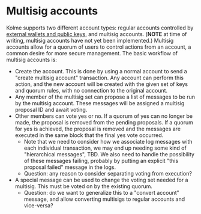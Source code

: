 # Multisig accounts

Kolme supports two different account types: regular accounts controlled by [external wallets and public keys](./wallets-keys.md), and multisig accounts. (**NOTE** at time of writing, multisig accounts have not yet been implemented.) Multisig accounts allow for a quorum of users to control actions from an account, a common desire for more secure management.
The basic workflow of multisig accounts is:

* Create the account. This is done by using a normal account to send a "create multisig account" transaction. Any account can perform this action, and the new account will be created with the given set of keys and quorum rules, with no connection to the original account.
* Any member of the multisig set can propose a list of messages to be run by the multisig account. These messages will be assigned a multisig proposal ID and await voting.
* Other members can vote yes or no. If a quorum of yes can no longer be made, the proposal is removed from the pending proposals. If a quorum for yes is achieved, the proposal is removed and the messages are executed in the same block that the final yes vote occurred.
    * Note that we need to consider how we associate log messages with each individual transaction, we may end up needing some kind of "hierarchical messages", TBD. We also need to handle the possibility of these messages failing, probably by putting an explicit "this proposal failed" message in the logs.
    * Question: any reason to consider separating voting from execution?
* A special message can be used to change the voting set needed for a multisig. This must be voted on by the existing quorum.
    * Question: do we want to generalize this to a "convert account" message, and allow converting multisigs to regular accounts and vice-versa?
